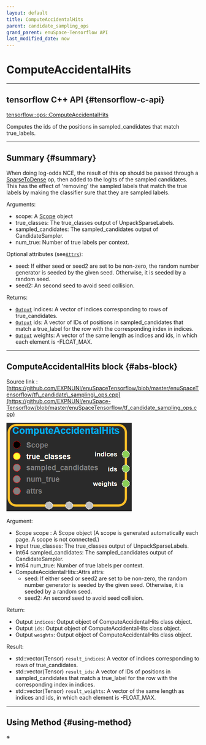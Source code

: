 ```yaml
--- 
layout: default 
title: ComputeAccidentalHits 
parent: candidate_sampling_ops 
grand_parent: enuSpace-Tensorflow API 
last_modified_date: now 
--- 
```


# ComputeAccidentalHits

---

## tensorflow C++ API {#tensorflow-c-api}

[tensorflow::ops::ComputeAccidentalHits](https://www.tensorflow.org/api_docs/cc/class/tensorflow/ops/compute-accidental-hits.html)

Computes the ids of the positions in sampled\_candidates that match true\_labels.

---

## Summary {#summary}

When doing log-odds NCE, the result of this op should be passed through a [SparseToDense](https://www.tensorflow.org/versions/r1.4/api_docs/cc/class/tensorflow/ops/sparse-to-dense.html#classtensorflow_1_1ops_1_1_sparse_to_dense) op, then added to the logits of the sampled candidates. This has the effect of 'removing' the sampled labels that match the true labels by making the classifier sure that they are sampled labels.

Arguments:

* scope: A [Scope](https://www.tensorflow.org/versions/r1.4/api_docs/cc/class/tensorflow/scope.html#classtensorflow_1_1_scope) object
* true\_classes: The true\_classes output of UnpackSparseLabels.
* sampled\_candidates: The sampled\_candidates output of CandidateSampler.
* num\_true: Number of true labels per context.

Optional attributes \(see[`Attrs`](https://www.tensorflow.org/versions/r1.4/api_docs/cc/struct/tensorflow/ops/compute-accidental-hits/attrs.html#structtensorflow_1_1ops_1_1_compute_accidental_hits_1_1_attrs)\):

* seed: If either seed or seed2 are set to be non-zero, the random number generator is seeded by the given seed. Otherwise, it is seeded by a random seed.
* seed2: An second seed to avoid seed collision.

Returns:

* [`Output`](https://www.tensorflow.org/versions/r1.4/api_docs/cc/class/tensorflow/output.html#classtensorflow_1_1_output) indices: A vector of indices corresponding to rows of true\_candidates.
* [`Output`](https://www.tensorflow.org/versions/r1.4/api_docs/cc/class/tensorflow/output.html#classtensorflow_1_1_output) ids: A vector of IDs of positions in sampled\_candidates that match a true\_label for the row with the corresponding index in indices.
* [`Output`](https://www.tensorflow.org/versions/r1.4/api_docs/cc/class/tensorflow/output.html#classtensorflow_1_1_output) weights: A vector of the same length as indices and ids, in which each element is -FLOAT\_MAX.

---

## ComputeAccidentalHits block {#abs-block}

Source link : [https://github.com/EXPNUNI/enuSpaceTensorflow/blob/master/enuSpaceTensorflow/tf\_candidate\_sampling\_ops.cpp](https://github.com/EXPNUNI/enuSpace-Tensorflow/blob/master/enuSpaceTensorflow/tf_candidate_sampling_ops.cpp)

![](./assets/candidate_sampling_ops/computeaccidentalhits1.png)

Argument:

* Scope scope : A Scope object \(A scope is generated automatically each page. A scope is not connected.\)
* Input true\_classes: The true\_classes output of UnpackSparseLabels.
* Int64 sampled\_candidates: The sampled\_candidates output of CandidateSampler.
* Int64 num\_true: Number of true labels per context.
* ComputeAccidentalHits::Attrs attrs:
  * seed: If either seed or seed2 are set to be non-zero, the random number generator is seeded by the given seed. Otherwise, it is seeded by a random seed.
  * seed2: An second seed to avoid seed collision.

Return:

* Output `indices`: Output object of ComputeAccidentalHits class object. 
* Output `ids`: Output object of ComputeAccidentalHits class object. 
* Output `weights`: Output object of ComputeAccidentalHits class object. 

Result:

* std::vector\(Tensor\) `result_indices`: A vector of indices corresponding to rows of true\_candidates.
* std::vector\(Tensor\) `result_ids`: A vector of IDs of positions in sampled\_candidates that match a true\_label for the row with the corresponding index in indices.
* std::vector\(Tensor\) `result_weights`: A vector of the same length as indices and ids, in which each element is -FLOAT\_MAX.

---

## Using Method {#using-method}

※

